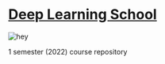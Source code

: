 # [Deep Learning School](https://dls.samcs.ru)  
![hey](https://static.wixstatic.com/media/66c28f_db7a1ba3e35b4b17a6688472c889b7bf~mv2_d_2777_1254_s_2.png/v1/fill/w_560,h_252,al_c,q_85,usm_0.66_1.00_0.01,enc_auto/logo_yellow_white.png)

1 semester (2022) course repository  
